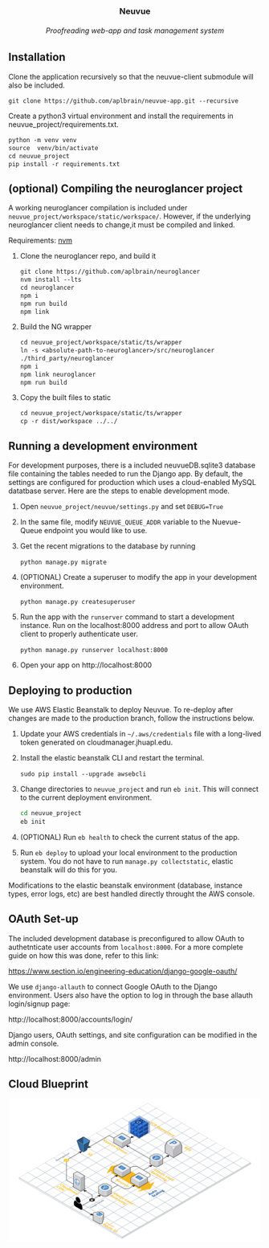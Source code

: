 <h3 align=center>Neuvue</h3>
<h6 align=center>Proofreading web-app and task management system</h6>

## Installation

Clone the application recursively so that the neuvue-client submodule will also be included.
```shell
git clone https://github.com/aplbrain/neuvue-app.git --recursive
```

Create a python3 virtual environment and install the requirements in neuvue_project/requirements.txt. 

```shell
python -m venv venv
source  venv/bin/activate
cd neuvue_project
pip install -r requirements.txt
```


## (optional) Compiling the neuroglancer project

A working neuroglancer compilation is included under `neuvue_project/workspace/static/workspace/`. However, if the underlying neuroglancer client needs to change,it must be compiled and linked.

Requirements: [nvm](https://github.com/nvm-sh/nvm)

1. Clone the neuroglancer repo, and build it
	```
	git clone https://github.com/aplbrain/neuroglancer
	nvm install --lts
	cd neuroglancer
	npm i
	npm run build
	npm link
	```

1. Build the NG wrapper
	```
	cd neuvue_project/workspace/static/ts/wrapper
	ln -s <absolute-path-to-neuroglancer>/src/neuroglancer ./third_party/neuroglancer
	npm i
	npm link neuroglancer
	npm run build
	``` 
1. Copy the built files to static
	```
	cd neuvue_project/workspace/static/ts/wrapper
	cp -r dist/workspace ../../
	```

## Running a development environment

For development purposes, there is a included neuvueDB.sqlite3 database file containing the tables needed to run the Django app. By default, the settings are configured for production which uses a cloud-enabled MySQL datatbase server. Here are the steps to enable development mode. 

1. Open `neuvue_project/neuvue/settings.py` and set `DEBUG=True`

2. In the same file, modify `NEUVUE_QUEUE_ADDR` variable to the Nuevue-Queue endpoint you would like to use. 

3. Get the recent migrations to the database by running 

	`python manage.py migrate`

4. (OPTIONAL) Create a superuser to modify the app in your development environment.

	`python manage.py createsuperuser`

5. Run the app with the `runserver` command to start a development instance. Run on the localhost:8000 address and port to allow OAuth client to properly authenticate user. 

	`python manage.py runserver localhost:8000`

6. Open your app on http://localhost:8000 

## Deploying to production

We use AWS Elastic Beanstalk to deploy Neuvue. To re-deploy after changes are made to the production branch, follow the instructions below.

1. Update your AWS credentials in `~/.aws/credentials` file with a long-lived token generated on cloudmanager.jhuapl.edu.

2. Install the elastic beanstalk CLI and restart the terminal.

	`sudo pip install --upgrade awsebcli`

3. Change directories to `neuvue_project` and run `eb init`. This will connect to the current deployment environment. 

	```bash
	cd neuvue_project
	eb init
	```

4. (OPTIONAL) Run `eb health` to check the current status of the app. 

5. Run `eb deploy` to upload your local environment to the production system. You do not have to run `manage.py collectstatic`, elastic beanstalk will do this for you. 

Modifications to the elastic beanstalk environment (database, instance types, error logs, etc) are best handled directly throught the AWS console. 


## OAuth Set-up

The included development database is preconfigured to allow OAuth to authetnticate user accounts from `localhost:8000`. For a more complete guide on how this was done, refer to this link: 

https://www.section.io/engineering-education/django-google-oauth/

We use `django-allauth` to connect Google OAuth to the Django environment. Users also have the option to log in through the base allauth login/signup page:

http://localhost:8000/accounts/login/

Django users, OAuth settings, and site configuration can be modified in the admin console. 

http://localhost:8000/admin


## Cloud Blueprint

<img src="Neuvue_Blueprint.png" style="background-color: rgb(300, 300, 300);">
